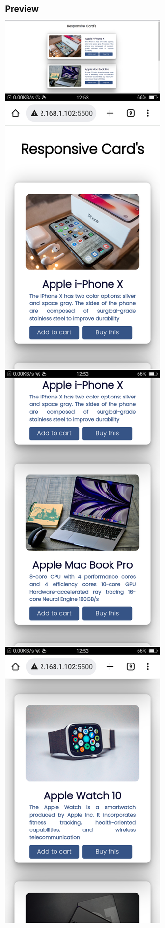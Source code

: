 # Preview
![card layout image](https://github.com/AbhishekSalokhe24/Responsive-Cards/blob/main/images/desktop-preview.png)
![card layout image](https://github.com/AbhishekSalokhe24/Responsive-Cards/blob/main/images/phone%20preview%201.png)
![card layout image](https://github.com/AbhishekSalokhe24/Responsive-Cards/blob/main/images/phone%20preview%202.png)
![card layout image](https://github.com/AbhishekSalokhe24/Responsive-Cards/blob/main/images/phone%20preview%203.png)